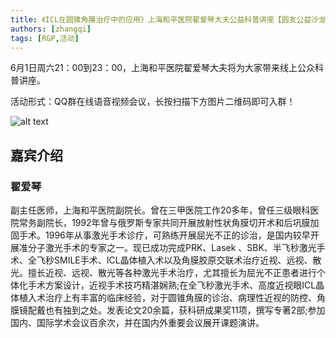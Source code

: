 ```yaml
---
title: 《ICL在圆锥角膜治疗中的应用》上海和平医院翟爱琴大夫公益科普讲座【圆友公益沙龙第55期】
authors: [zhangqi]
tags: [RGP,活动]
---
```


6月1日周六21：00到23：00，上海和平医院翟爱琴大夫将为大家带来线上公众科普讲座。

活动形式：QQ群在线语音视频会议，长按扫描下方图片二维码即可入群！

![alt text](/events/assets/2019-05-27-ICL在圆锥角膜治疗中的应用》上海和平医院翟爱琴大夫公益科普讲座【圆友公益沙龙第55期】.png)

## 嘉宾介绍

### 翟爱琴

副主任医师，上海和平医院副院长。曾在三甲医院工作20多年，曾任三级眼科医院常务副院长，1992年曾与俄罗斯专家共同开展放射性状角膜切开术和后巩膜加固手术。1996年从事激光手术诊疗，可熟练开展屈光不正的诊治，是国内较早开展准分子激光手术的专家之一。现已成功完成PRK、Lasek 、SBK、半飞秒激光手术、全飞秒SMILE手术、ICL晶体植入术以及角膜胶原交联术治疗近视、远视、散光。擅长近视、远视、散光等各种激光手术治疗，尤其擅长为屈光不正患者进行个体化手术方案设计，近视手术技巧精湛娴熟;在全飞秒激光手术、高度近视眼ICL晶体植入术治疗上有丰富的临床经验，对于圆锥角膜的诊治、病理性近视的防控、角膜镜配戴也有独到之处。发表论文20余篇，获科研成果奖11项，撰写专著2部;参加国内、国际学术会议百余次，并在国内外重要会议展开课题演讲。